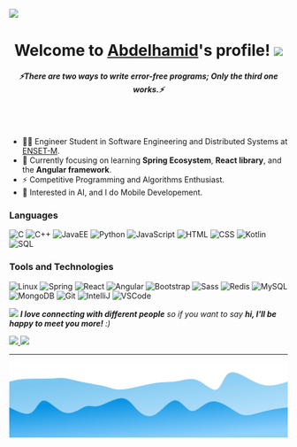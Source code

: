 [![](https://github.com/abdelhamid-labihi/abdelhamid-labihi/blob/main/profile.gif)]()<!-- If you want the template for my gif, email me! -->

<div align="center">
   <h1>Welcome to <a href="#">Abdelhamid</a>'s profile! <img src="https://media.giphy.com/media/hvRJCLFzcasrR4ia7z/giphy.gif" width="35px"> </h1>
</div>
<h5 align="center">
   <i>⚡️There are two ways to write error-free programs; Only the third one works.⚡️</i>
</h5>
<br></br>

- 👨‍💻 Engineer Student in Software Engineering and Distributed Systems at <a href="https://www.enset-media.ac.ma">ENSET-M</a>.
- 🔭 Currently focusing on learning **Spring Ecosystem**, **React library**, and the **Angular framework**.
- ⚡️ Competitive Programming and Algorithms Enthusiast.
- 🤖 Interested in AI, and I do Mobile Developement.


### Languages

![C](https://img.shields.io/badge/-C-000?&logo=C)
![C++](https://img.shields.io/badge/-C++-000?&logo=c%2b%2b&logoColor=00599C)
![JavaEE](https://img.shields.io/badge/-JavaEE-000?&logo=Java&logoColor=007396)
![Python](https://img.shields.io/badge/-Python-000?&logo=Python)
![JavaScript](https://img.shields.io/badge/-JavaScript-000?&logo=JavaScript)
![HTML](https://img.shields.io/badge/-HTML-000?&logo=HTML5&logoColor=E34F26)
![CSS](https://img.shields.io/badge/-CSS-000?&logo=CSS3&logoColor=1572B6)
![Kotlin](https://img.shields.io/badge/-Kotlin-000?&logo=Kotlin)
![SQL](https://img.shields.io/badge/-SQL-000?&logo=MySQL)

### Tools and Technologies

![Linux](https://img.shields.io/badge/-Linux-000?&logo=Linux)
![Spring](https://img.shields.io/badge/-Spring-000?&logo=Spring)
![React](https://img.shields.io/badge/-React-000?&logo=React)
![Angular](https://img.shields.io/badge/-Angular-000?&logo=Angular&logoColor=DD0031)
![Bootstrap](https://img.shields.io/badge/-Bootstrap-000?&logo=Bootstrap&logoColor=563D7C)
![Sass](https://img.shields.io/badge/-Sass-000?&logo=Sass&logoColor=CC6699)
![Redis](https://img.shields.io/badge/-Redis-000?&logo=Redis)
![MySQL](https://img.shields.io/badge/-MySQL-000?&logo=MySQL&logoColor=4479A1)
![MongoDB](https://img.shields.io/badge/-MongoDB-000?&logo=MongoDB&logoColor=47A248)
![Git](https://img.shields.io/badge/-Git-000?&logo=Git&logoColor=F05032)
![IntelliJ](https://img.shields.io/badge/-IntelliJ_IDEA-000?&logo=IntelliJ-IDEA&logoColor=000000)
![VSCode](https://img.shields.io/badge/-VS_Code-000?&logo=Visual-Studio-Code&logoColor=007ACC)

<img src="https://media.giphy.com/media/LnQjpWaON8nhr21vNW/giphy.gif" width="60"> <em><b>I love connecting with different people</b> so if you want to say <b>hi, I'll be happy to meet you more!</b> :)</em>
<p>
    <a href="https://www.linkedin.com/in/abdelhamid-labihi/">
        <img src="https://img.shields.io/badge/linkedin-%230077B5.svg?&style=for-the-badge&logo=linkedin&logoColor=white" height=25>
    </a>
    <a href="mailto:labihi.abdelhamid1@gmail.com">
        <img src="https://img.shields.io/badge/email-%23D14836.svg?&style=for-the-badge&logo=gmail&logoColor=white" height=25>
    </a>
</p>

---
<img src="https://github.com/abdelhamid-labihi/abdelhamid-labihi/blob/main/Bottom.svg" alt="Bottom" />
